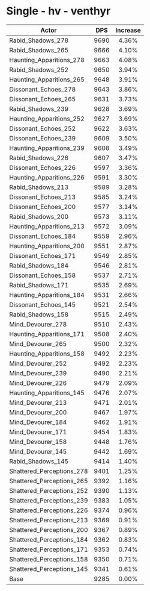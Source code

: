 # Single - hv - venthyr
| Actor | DPS | Increase |
|---|:---:|:---:|
|Rabid_Shadows_278|9690|4.36%|
|Rabid_Shadows_265|9666|4.10%|
|Haunting_Apparitions_278|9663|4.08%|
|Rabid_Shadows_252|9650|3.94%|
|Haunting_Apparitions_265|9648|3.91%|
|Dissonant_Echoes_278|9643|3.86%|
|Dissonant_Echoes_265|9631|3.73%|
|Rabid_Shadows_239|9628|3.69%|
|Haunting_Apparitions_252|9627|3.69%|
|Dissonant_Echoes_252|9622|3.63%|
|Dissonant_Echoes_239|9609|3.50%|
|Haunting_Apparitions_239|9608|3.49%|
|Rabid_Shadows_226|9607|3.47%|
|Dissonant_Echoes_226|9597|3.36%|
|Haunting_Apparitions_226|9591|3.30%|
|Rabid_Shadows_213|9589|3.28%|
|Dissonant_Echoes_213|9585|3.24%|
|Dissonant_Echoes_200|9577|3.14%|
|Rabid_Shadows_200|9573|3.11%|
|Haunting_Apparitions_213|9572|3.09%|
|Dissonant_Echoes_184|9559|2.96%|
|Haunting_Apparitions_200|9551|2.87%|
|Dissonant_Echoes_171|9549|2.85%|
|Rabid_Shadows_184|9546|2.81%|
|Dissonant_Echoes_158|9537|2.71%|
|Rabid_Shadows_171|9535|2.69%|
|Haunting_Apparitions_184|9531|2.66%|
|Dissonant_Echoes_145|9521|2.54%|
|Rabid_Shadows_158|9515|2.49%|
|Mind_Devourer_278|9510|2.43%|
|Haunting_Apparitions_171|9508|2.40%|
|Mind_Devourer_265|9500|2.32%|
|Haunting_Apparitions_158|9492|2.23%|
|Mind_Devourer_252|9492|2.23%|
|Mind_Devourer_239|9490|2.21%|
|Mind_Devourer_226|9479|2.09%|
|Haunting_Apparitions_145|9476|2.07%|
|Mind_Devourer_213|9471|2.01%|
|Mind_Devourer_200|9467|1.97%|
|Mind_Devourer_184|9462|1.91%|
|Mind_Devourer_171|9454|1.83%|
|Mind_Devourer_158|9448|1.76%|
|Mind_Devourer_145|9442|1.69%|
|Rabid_Shadows_145|9414|1.40%|
|Shattered_Perceptions_278|9401|1.25%|
|Shattered_Perceptions_265|9392|1.16%|
|Shattered_Perceptions_252|9390|1.13%|
|Shattered_Perceptions_239|9383|1.05%|
|Shattered_Perceptions_226|9374|0.96%|
|Shattered_Perceptions_213|9369|0.91%|
|Shattered_Perceptions_200|9367|0.89%|
|Shattered_Perceptions_184|9362|0.83%|
|Shattered_Perceptions_171|9353|0.74%|
|Shattered_Perceptions_158|9350|0.71%|
|Shattered_Perceptions_145|9341|0.61%|
|Base|9285|0.00%|
